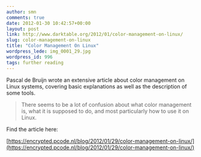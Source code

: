 ```yaml
---
author: smn
comments: true
date: 2012-01-30 10:42:57+00:00
layout: post
link: http://www.darktable.org/2012/01/color-management-on-linux/
slug: color-management-on-linux
title: "Color Management On Linux"
wordpress_lede: img_0001_29.jpg
wordpress_id: 996
tags: further reading
---
```


Pascal de Bruijn wrote an extensive article about color management on Linux systems, covering basic explanations as well as the description of some tools.

> There seems to be a lot of confusion about what color management is, what it is supposed to do, and most particularly how to use it on Linux.

Find the article here:

[https://encrypted.pcode.nl/blog/2012/01/29/color-management-on-linux/](https://encrypted.pcode.nl/blog/2012/01/29/color-management-on-linux/)


